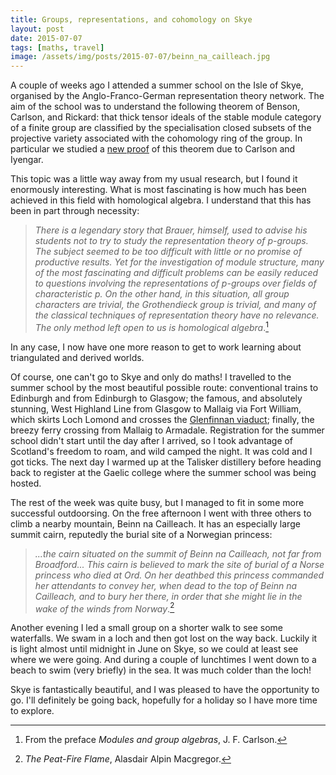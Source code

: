 ```yaml
---
title: Groups, representations, and cohomology on Skye
layout: post
date: 2015-07-07
tags: [maths, travel]
image: /assets/img/posts/2015-07-07/beinn_na_cailleach.jpg
---
```



A couple of weeks ago I attended a summer school on the Isle of Skye, organised
by the Anglo-Franco-German representation theory network. The aim of the school
was to understand the following theorem of Benson, Carlson, and Rickard: that
thick tensor ideals of the stable module category of a finite group are
classified by the specialisation closed subsets of the projective variety
associated with the cohomology ring of the group.
In particular we studied a [new proof](http://arxiv.org/abs/1201.6536) of this
theorem due to Carlson and Iyengar.

This topic was a little way away from my usual research, but I found it
enormously interesting. What is most fascinating is how much has been achieved
in this field with homological algebra. I understand that this has been in part
through necessity:
> *There is a legendary story that Brauer, himself, used to advise his students
> not to try to study the representation theory of p-groups. The subject
> seemed to be too difficult with little or no promise of productive results.
> Yet for the investigation of module structure, many of the most fascinating
> and difficult problems can be easily reduced to questions involving the
> representations of p-groups over fields of characteristic p.
> On the other hand, in this situation, all group characters are trivial, the
> Grothendieck group is trivial, and many of the classical techniques of
> representation theory have no relevance.
> The only method left open to us is homological algebra*.[^1]

In any case, I now have one more reason to get to work learning about
triangulated and derived worlds.

Of course, one can't go to Skye and only do maths! I travelled to the summer
school by the most beautiful possible route: conventional trains to Edinburgh
and from Edinburgh to Glasgow; the famous, and absolutely stunning, West
Highland Line from Glasgow to Mallaig via Fort William, which skirts Loch Lomond
and crosses the
[Glenfinnan viaduct](https://en.wikipedia.org/wiki/Glenfinnan_Viaduct);
finally, the breezy ferry crossing from Mallaig to Armadale.
Registration for the summer school didn't start until the day after I arrived,
so I took advantage of Scotland's freedom to roam, and wild camped the night.
It was cold and I got ticks. The next day I warmed up at the Talisker distillery
before heading back to register at the Gaelic college where the summer school
was being hosted.

The rest of the week was quite busy, but I managed to fit in some more
successful outdoorsing. On the free afternoon I went with three others to climb
a nearby mountain, Beinn na Cailleach.
It has an
especially large summit cairn, reputedly the burial site of a Norwegian
princess:
> *...the cairn situated on the summit of Beinn na Cailleach, not far from
> Broadford... This cairn is believed to mark the site of burial of a Norse
> princess who died at Ord. On her deathbed this princess commanded her
> attendants to convey her, when dead to the top of Beinn na Cailleach,
> and to bury her there, in order that she might lie in the wake of the winds
> from Norway*.[^2]

Another evening I led a small group on a shorter walk to
see some waterfalls. We swam in a loch and then got lost on the way back.
Luckily it is light almost until midnight in June on Skye, so we could at least
see where we were going. And during a couple of lunchtimes I went down to a
beach to swim (very briefly) in the sea. It was much colder than the loch!

Skye is fantastically beautiful, and I was pleased to have the opportunity to
go. I'll definitely be going back, hopefully for a holiday so I have more time
to explore.

[^1]: From the preface *Modules and group algebras*, J. F. Carlson.
[^2]: *The Peat-Fire Flame*, Alasdair Alpin Macgregor.
